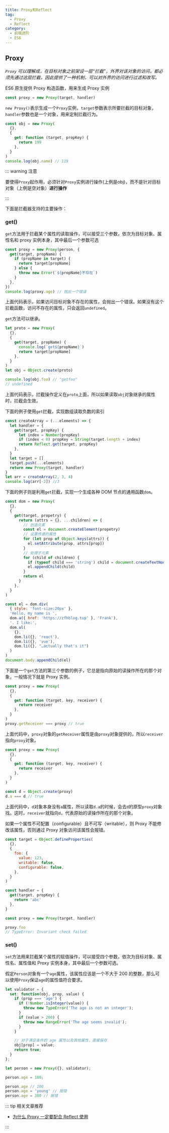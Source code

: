 ```yaml
---
title: Proxy和Reflect
tag:
  - Proxy
  - Reflect
category:
  - 前端进阶
  - ES6
---
```


## Proxy

_`Proxy` 可以理解成，在目标对象之前架设一层“拦截”，外界对该对象的访问，都必须先通过这层拦截，因此提供了一种机制，可以对外界的访问进行过滤和改写。_

ES6 原生提供 Proxy 构造函数，用来生成 Proxy 实例

```js
const proxy = new Proxy(target, handler)
```

`new Proxy()`表示生成一个`Proxy`实例，`target`参数表示所要拦截的目标对象，`handler`参数也是一个对象，用来定制拦截行为。

```js
const obj = new Proxy(
  {},
  {
    get: function (target, propKey) {
      return 199
    },
  }
)
console.log(obj.name) // 119

```

::: warning 注意

要使得`Proxy`起作用，必须针对`Proxy`实例进行操作(上例是obj)，而不是针对目标对象（上例是空对象）**进行操作**

:::

下面是拦截器支持的主要操作：

### get()

`get`方法用于拦截某个属性的读取操作，可以接受三个参数，依次为目标对象、属性名和 proxy 实例本身，其中最后一个参数可选

```js
const proxy = new Proxy(person, {
  get(target, propName) {
    if (propName in target) {
      return target[propName]
    } else {
      throw new Error(`${propName}不存在`)
    }
  },
})
console.log(proxy.age) // 抛出一个错误
```

上面代码表示，如果访问目标对象不存在的属性，会抛出一个错误。如果没有这个拦截函数，访问不存在的属性，只会返回`undefined`。

`get`方法可以继承。

```js
let proto = new Proxy(
  {},
  {
    get(target, propName) {
      console.log(`get${propName}`)
      return target[propName]
    },
  }
)
let obj = Object.create(proto)

console.log(obj.foo) // "getfoo"
// undefined
```

上面代码表示，拦截操作定义在`proto`上面，所以如果读取`obj`对象继承的属性时，拦截会生效。

下面的例子使用`get`拦截，实现数组读取负数的索引

```js
const createArray = (...elements) => {
  let handler = {
    get(target, propKey) {
      let index = Number(propKey)
      if (index < 0) propKey = String(target.length + index)
      return Reflect.get(target, propKey)
    },
  }
  let target = []
  target.push(...elements)
  return new Proxy(target, handler)
}
let arr = createArray(2, 3, 4)
console.log(arr[-2]) //3
```

下面的例子则是利用`get`拦截，实现一个生成各种 DOM 节点的通用函数`dom`。

```js
const dom = new Proxy(
  {},
  {
    get(target, propetry) {
      return (attrs = {}, ...children) => {
        // 创造元素
        const el = document.createElement(propetry)
        // 设置传递的属性
        for (let prop of Object.keys(attrs)) {
          el.setAttribute(prop, attrs[prop])
        }
        // 处理子元素
        for (child of children) {
          if (typeof child === 'string') child = document.createTextNode(child)
          el.appendChild(child)
        }
        return el
      }
    },
  }
)

const el = dom.div(
  { style: 'font-size:20px' },
  'Hello, my name is ',
  dom.a({ href: 'https://zfhblog.top' }, 'Frank'),
  '. I like:',
  dom.ul(
    {},
    dom.li({}, 'react'),
    dom.li({}, 'vue'),
    dom.li({}, "…actually that's it")
  )
)
document.body.appendChild(el)
```

下面是一个`get`方法的第三个参数的例子，它总是指向原始的读操作所在的那个对象，一般情况下就是 Proxy 实例。

```javascript
const proxy = new Proxy(
  {},
  {
    get: function (target, key, receiver) {
      return receiver
    },
  }
)
proxy.getReceiver === proxy // true
```

上面代码中，`proxy`对象的`getReceiver`属性是由`proxy`对象提供的，所以`receiver`指向`proxy`对象。

```javascript
const proxy = new Proxy(
  {},
  {
    get: function (target, key, receiver) {
      return receiver
    },
  }
)

const d = Object.create(proxy)
d.a === d // true
```

上面代码中，`d`对象本身没有`a`属性，所以读取`d.a`的时候，会去`d`的原型`proxy`对象找。这时，`receiver`就指向`d`，代表原始的读操作所在的那个对象。

如果一个属性不可配置（configurable）且不可写（writable），则 Proxy 不能修改该属性，否则通过 Proxy 对象访问该属性会报错。

```js
const target = Object.defineProperties(
  {},
  {
    foo: {
      value: 123,
      writable: false,
      configurable: false,
    },
  }
)

const handler = {
  get(target, propKey) {
    return 'abc'
  },
}

const proxy = new Proxy(target, handler)

proxy.foo
// TypeError: Invariant check failed
```

### set()

`set`方法用来拦截某个属性的赋值操作，可以接受四个参数，依次为目标对象、属性名、属性值和 Proxy 实例本身，其中最后一个参数可选。

假定`Person`对象有一个`age`属性，该属性应该是一个不大于 200 的整数，那么可以使用`Proxy`保证`age`的属性值符合要求。 

```js
let validator = {
  set: function(obj, prop, value) {
    if (prop === 'age') {
      if (!Number.isInteger(value)) {
        throw new TypeError('The age is not an integer');
      }
      if (value > 200) {
        throw new RangeError('The age seems invalid');
      }
    }

    // 对于满足条件的 age 属性以及其他属性，直接保存
    obj[prop] = value;
    return true;
  }
};

let person = new Proxy({}, validator);

person.age = 100;

person.age // 100
person.age = 'young' // 报错
person.age = 300 // 报错
```

 

::: tip 相关文章推荐

- [为什么 Proxy 一定要配合 Reflect 使用](https://juejin.cn/post/7080916820353351688)

:::
